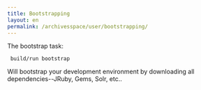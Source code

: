 ```yaml
---
title: Bootstrapping 
layout: en
permalink: /archivesspace/user/bootstrapping/ 
---
```


The bootstrap task:

     build/run bootstrap

Will bootstrap your development environment by downloading all
dependencies--JRuby, Gems, Solr, etc..


